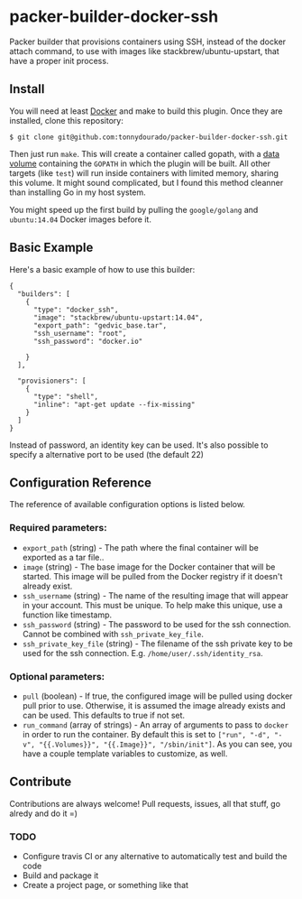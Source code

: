 # packer-builder-docker-ssh


Packer builder that provisions containers using SSH, instead of the docker attach command, to use with images like stackbrew/ubuntu-upstart, that have a proper init process.

## Install

You will need at least [Docker](docker.io) and make to build this plugin. Once they are installed, clone this repository:

```
$ git clone git@github.com:tonnydourado/packer-builder-docker-ssh.git
```

Then just run `make`. This will create a container called gopath, with a [data volume](https://docs.docker.com/userguide/dockervolumes/) containing the `GOPATH` in which the plugin will be built. All other targets (like `test`) will run inside containers with limited memory, sharing this volume. It might sound complicated, but I found this method cleanner than installing Go in my host system.

You might speed up the first build by pulling the `google/golang` and `ubuntu:14.04` Docker images before it.

## Basic Example

Here's a basic example of how to use this builder:

```
{
  "builders": [
    {
      "type": "docker_ssh",
      "image": "stackbrew/ubuntu-upstart:14.04",
      "export_path": "gedvic_base.tar",
      "ssh_username": "root",
      "ssh_password": "docker.io"

    }
  ],

  "provisioners": [
    {
      "type": "shell",
      "inline": "apt-get update --fix-missing"
    }
  ]
}
```

Instead of password, an identity key can be used. It's also possible to specify a alternative port to be used (the default  22)

## Configuration Reference

The reference of available configuration options is listed below.

### Required parameters:

 * `export_path` (string) - The path where the final container will be exported as a tar file..
 * `image` (string) - The base image for the Docker container that will be started. This image will be pulled from the Docker registry if it doesn't already exist.
 * `ssh_username` (string) - The name of the resulting image that will appear in your account. This must be unique. To help make this unique, use a function like timestamp.
 * `ssh_password` (string) - The password to be used for the ssh connection. Cannot be combined with `ssh_private_key_file`.
 * `ssh_private_key_file` (string) - The filename of the ssh private key to be used for the ssh connection. E.g. `/home/user/.ssh/identity_rsa`.

### Optional parameters:

 * `pull` (boolean) - If true, the configured image will be pulled using docker pull prior to use. Otherwise, it is assumed the image already exists and can be used. This defaults to true if not set.
 * `run_command` (array of strings) - An array of arguments to pass to `docker` in order to run the container. By default this is set to `["run", "-d", "-v", "{{.Volumes}}", "{{.Image}}", "/sbin/init"]`. As you can see, you have a couple template variables to customize, as well.

## Contribute

Contributions are always welcome! Pull requests, issues, all that stuff, go alredy and do it =)

### TODO
* Configure travis CI or any alternative to automatically test and build the code
* Build and package it
* Create a project page, or something like that
